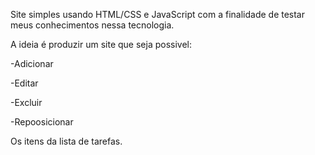 Site simples usando HTML/CSS e JavaScript com a finalidade de testar meus conhecimentos nessa tecnologia.


A ideia é produzir um site que seja possivel:


-Adicionar

-Editar

-Excluir

-Repoosicionar

Os itens da lista de tarefas.
